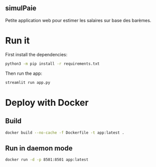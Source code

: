 ## simulPaie

Petite application web pour estimer les salaires sur base des barèmes.

# Run it

First install the dependencies:

```bash
python3 -m pip install -r requirements.txt
```

Then run the app:

```bash
streamlit run app.py
```

# Deploy with Docker

## Build

```bash
docker build --no-cache -f Dockerfile -t app:latest .
```

## Run in daemon mode

```bash
docker run -d -p 8501:8501 app:latest
```
